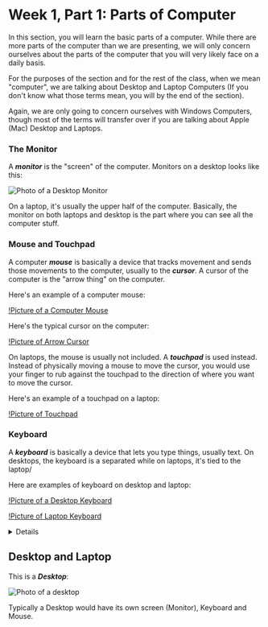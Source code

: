 # Week 1, Part 1: Parts of Computer

In this section, you will learn the basic parts of a computer. While there are more parts of the computer than we are presenting, we will only concern ourselves about the parts of the computer that you will very likely face on a daily basis.

For the purposes of the section and for the rest of the class, when we mean "computer", we are talking about Desktop and Laptop Computers (If you don't know what those terms mean, you will by the end of the section).

Again, we are only going to concern ourselves with Windows Computers, though most of the terms will transfer over if you are talking about Apple (Mac) Desktop and Laptops.

### The Monitor

A ***monitor*** is the "screen" of the computer. Monitors on a desktop looks like this:

![Photo of a Desktop Monitor](https://webobjects2.cdw.com/is/image/CDW/2825298?$product-main$)

On a laptop, it's usually the upper half of the computer. Basically, the monitor on both laptops and desktop is the part where you can see all the computer stuff.

### Mouse and Touchpad

A computer ***mouse*** is basically a device that tracks movement and sends those movements to the computer, usually to the ***cursor***. A cursor of the computer is the "arrow thing" on the computer.

Here's an example of a computer mouse:

[!Picture of a Computer Mouse](https://upload.wikimedia.org/wikipedia/commons/2/22/3-Tasten-Maus_Microsoft.jpg)

Here's the typical cursor on the computer:

[!Picture of Arrow Cursor](https://cdn4.iconfinder.com/data/icons/cursors-gestures/100/click_2-512.png)

On laptops, the mouse is usually not included. A ***touchpad*** is used instead. Instead of physically moving a mouse to move the cursor, you would use your finger to rub against the touchpad to the direction of where you want to move the cursor.

Here's an example of a touchpad on a laptop:

[!Picture of Touchpad](https://www.windowscentral.com/sites/wpcentral.com/files/styles/xlarge_wm_blb/public/field/image/2017/07/hp-spectre-x2-2017-trackpad.jpg?itok=EJsUQhDH)

### Keyboard

A ***keyboard*** is basically a device that lets you type things, usually text. On desktops, the keyboard is a separated while on laptops, it's tied to the laptop/

Here are examples of keyboard on desktop and laptop:

[!Picture of a Desktop Keyboard](https://assets.pcmag.com/media/images/577832-best-keyboards-of-2018.jpg?thumb=y&width=1295&height=729)

[!Picture of Laptop Keyboard](https://cnet1.cbsistatic.com/img/fX3MpF3NV1emYSqpaWy2ReyWVtY=/2010/04/27/a52eb36e-fdb4-11e2-8c7c-d4ae52e62bcc/33960160-2-440-TOP-2.jpg)

<details>Extra Info on Keyboard (Not Required): Click me if you want extra information on keyboard
Typically there are two types of keyboard, mechanical and non-mechanical keyboard. The general rule is that if a keyboard makes a "click click click" sound, it's a mechanical keyboard. If the keyboard is silent while typing, it's a non-mechanical keyboard, usually the rubber or membrane keyboard.

In terms of functionally, they are the same though mechanical keyboards are more expensive usually. However, they do sound really nice and it is widely more preferred by gamers.

[Youtube Video: Mechanical and Membrane Keyboard](https://www.youtube.com/watch?v=ZDkJFyRGjAg)
</details>

## Desktop and Laptop

This is a ***Desktop***:

![Photo of a desktop](https://i5.walmartimages.com/asr/20c2da98-23b6-42c0-99ff-3719a352c2a8_1.d7738944df20f5cd082a4c5d826986b0.jpeg)

Typically a Desktop would have its own screen (Monitor), Keyboard and Mouse.
